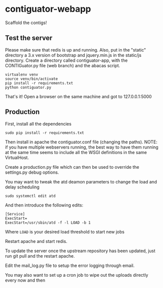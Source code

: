 contiguator-webapp
=============

Scaffold the contigs!

Test the server
---------------

Please make sure that redis is up and running.
Also, put in the "static" directory a 3.x version of bootstrap and jquery.min.js in the static/js directory.
Create a directory called contiguator-app, with the CONTIGuator.py file (web branch) and the abacas script.

    virtualenv venv
    source venv/bin/activate
    pip install -r requirements.txt
    python contiguator.py

That's it! Open a browser on the same machine and got to 127.0.0.1:5000

Production
----------

First, install all the dependencies

    sudo pip install -r requirements.txt

Then install in apache the contiguator.conf file (changing the paths).
NOTE: if you have multiple webservers running, the best way to have them running at the same time seems to include all the WSGI definitions in the same VirtualHost.

Create a production.py file which can then be used to override the settings.py debug options.

You may want to tweak the atd deamon parameters to change the load and delay scheduling

    sudo systemctl edit atd

And then introduce the following edits:

    [Service]
    ExecStart=
    ExecStart=/usr/sbin/atd -f -l LOAD -b 1

Where `LOAD` is your desired load threshold to start new jobs

Restart apache and start redis.

To update the server once the upstream repository has been updated, just run git pull and the restart apache.

Edit the mail_log.py file to setup the error logging through email.

You may also want to set up a cron job to wipe out the uploads directly every now and then
